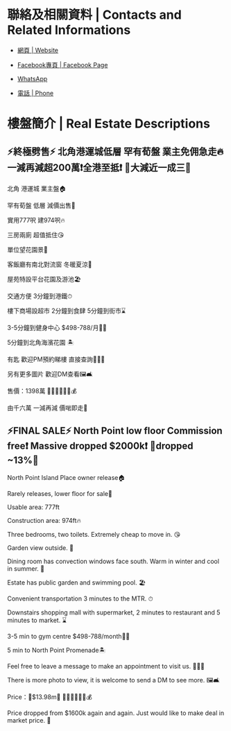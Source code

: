 # 聯絡及相關資料 | Contacts and Related Informations

- [網頁 | Website](https://islandplace.github.io)

- [Facebook專頁 | Facebook Page](https://www.facebook.com/islandplace19)

- [WhatsApp](//wa.me/85297099153?text=你好，我喺github見到你地個樓盤，想請問咩時候方便約睇？)

- [電話 | Phone](https://islandplace.github.io/phone.html)

# 樓盤簡介 | Real Estate Descriptions

## ⚡️終極劈售⚡️ 北角港運城低層 罕有荀盤 業主免佣急走🔥 一減再減超200萬❗️全港至抵❗️ 🔻大減近一成三🔻

北角 港運城 業主盤🏠

罕有荀盤 低層 減價出售🤑

實用777呎 建974呎🔥

三房兩廁 超值抵住😘

單位望花園景🏡

客飯廳有南北對流窗 冬暖夏涼🛁

屋苑特設平台花園及游池🏖

交通方便 3分鐘到港鐵⏱

樓下商場設超市 2分鐘到食肆 5分鐘到街市⌛️

3-5分鐘到健身中心 $498-788/月🏋️‍♂️

5分鐘到北角海濱花園 🏝

有匙 歡迎PM預約睇樓 直接查詢🙏🏻📱

另有更多圖片 歡迎DM查看🖼🛋

售價：1398萬 👍🏻👍🏻👍🏻💰

由千六萬 一減再減 價啱即走🎰

## ⚡️FINAL SALE⚡️ North Point low floor Commission free❗️ Massive dropped $2000k❗️ 🔻dropped ~13%🔻

North Point Island Place owner release🏠

Rarely releases, lower floor for sale🤑

Usable area: 777ft

Construction area: 974ft🔥

Three bedrooms, two toilets. Extremely cheap to move in. 😘

Garden view outside. 🏡

Dining room has convection windows face south. Warm in winter and cool in summer. 🛁

Estate has public garden and swimming pool. 🏖

Convenient transportation 3 minutes to the MTR. ⏱

Downstairs shopping mall with supermarket, 2 minutes to restaurant and 5 minutes to market. ⌛️

3-5 min to gym centre $498-788/month🏋️‍♂️ 

5 min to North Point Promenade🏝

Feel free to leave a message to make an appointment to visit us. 🙏🏻📱

There is more photo to view, it is welcome to send a DM to see more. 🖼🛋

Price：🔻$13.98m🔻 👍🏻👍🏻👍🏻💰

Price dropped from $1600k again and again. Just would like to make deal in market price. 🎰
